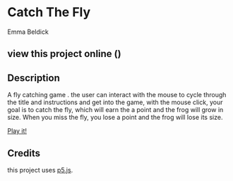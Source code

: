 # Catch The Fly
Emma Beldick
## view this project online ()

## Description 
A fly catching game . the user can interact with the mouse to cycle through the title and instructions and get into the game, with the mouse click, your goal is to catch the fly, which will earn the a point and the frog will grow in size. When you miss the fly, you lose a point and the frog will lose its size.

[Play it!](https://emma-b211.github.io/cart253/Mod_Jam/frogfrogfrog2/index.html)

## Credits
this project uses [p5.js](https://p5js.org).


